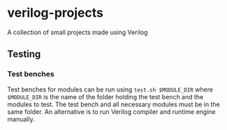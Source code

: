 # verilog-projects
A collection of small projects made using Verilog



## Testing

### Test benches

Test benches for modules can be run using `test.sh $MODULE_DIR` where `$MODULE_DIR` is the name of the folder holding the test bench and the modules to test. The test bench and all necessary modules must be in the same folder. An alternative is to run Verilog compiler and runtime engine manually.
